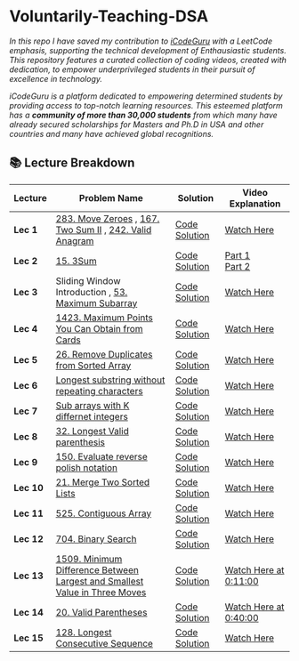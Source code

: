 # Voluntarily-Teaching-DSA

_In this repo I have saved my contribution to [iCodeGuru](https://icode.guru/)  with a LeetCode emphasis, supporting the technical development of Enthausiastic students. This repository features a curated collection of coding videos, created with dedication, to empower underprivileged students in their pursuit of excellence in technology._

_iCodeGuru  is a platform dedicated to empowering determined students by providing access to top-notch learning resources. This esteemed platform has a **community of more than 30,000 students** from which many have already secured scholarships for Masters and Ph.D in USA and other countries and many have achieved global recognitions._

## 📚 **Lecture Breakdown**

| **Lecture** | **Problem Name** | **Solution** | **Video Explanation** |
|------------|-----------------|-------------|---------------------|
| **Lec 1** | [283. Move Zeroes](https://leetcode.com/problems/move-zeroes/) , [167. Two Sum II](https://leetcode.com/problems/two-sum-ii-input-array-is-sorted/description/) , [242. Valid Anagram](https://leetcode.com/problems/valid-anagram/) | [Code Solution](https://github.com/your-repo/solutions/move-zeroes) | [Watch Here](https://fb.watch/xhIlvWVEg4/) |
| **Lec 2** | [15. 3Sum](https://leetcode.com/problems/3sum/) | [Code Solution](https://github.com/your-repo/solutions/3sum) | [Part 1](https://www.facebook.com/share/v/wLmDD3n4tRqxRXo6/) <br> [Part 2](https://www.facebook.com/share/v/mWVT2CRthTodDciU/) |
| **Lec 3** | Sliding Window Introduction , [53. Maximum Subarray](https://leetcode.com/problems/maximum-subarray/) | [Code Solution](https://github.com/your-repo/solutions/sliding-window) | [Watch Here](https://www.facebook.com/share/v/f6czV1SSt8HqtF6N/) |
| **Lec 4** | [1423. Maximum Points You Can Obtain from Cards](https://leetcode.com/problems/maximum-points-you-can-obtain-from-cards/) | [Code Solution](https://github.com/your-repo/solutions/maximum-points) | [Watch Here](https://fb.watch/uFWudtcD9y/) |
| **Lec 5** | [26. Remove Duplicates from Sorted Array](https://leetcode.com/problems/remove-duplicates-from-sorted-array/) | [Code Solution](https://github.com/your-repo/solutions/remove-duplicates) | [Watch Here](https://fb.watch/uHjCKKWIef/) |
| **Lec 6** | [Longest substring without repeating characters](https://leetcode.com/problems/longest-substring-without-repeating-characters/description/) | [Code Solution](https://github.com/your-repo/solutions/3sum) | [Watch Here](https://fb.watch/uHMz6bhxaR/) |
| **Lec 7** | [Sub arrays with K differnet integers](https://leetcode.com/problems/subarrays-with-k-different-integers/) | [Code Solution](https://github.com/your-repo/solutions/3sum) | [Watch Here](https://fb.watch/uN3s8JooY2/) |
| **Lec 8** | [32. Longest Valid parenthesis](https://leetcode.com/problems/longest-valid-parentheses/description/) | [Code Solution](https://github.com/your-repo/solutions/maximum-subarray) | [Watch Here](https://fb.watch/uR7AsasuWu/) |
| **Lec 9** | [150. Evaluate reverse polish notation](https://leetcode.com/problems/evaluate-reverse-polish-notation/description/) | [Code Solution](https://github.com/your-repo/solutions/maximum-subarray) | [Watch Here](https://fb.watch/uWtiWg91BV/) |
| **Lec 10** | [21. Merge Two Sorted Lists](https://leetcode.com/problems/merge-two-sorted-lists/description/) | [Code Solution](https://github.com/your-repo/solutions/maximum-subarray) | [Watch Here](https://fb.watch/uY9Ow-Yjwi/) |
| **Lec 11** | [525. Contiguous Array](https://leetcode.com/problems/contiguous-array/description/) | [Code Solution](https://github.com/your-repo/solutions/maximum-subarray) | [Watch Here](https://fb.watch/uYaA-o4bER/) |
| **Lec 12** | [704. Binary Search](https://leetcode.com/problems/binary-search/description/) | [Code Solution](https://github.com/your-repo/solutions/maximum-subarray) | [Watch Here](https://www.facebook.com/iCodeguru/videos/1446560532684228) |
| **Lec 13** | [1509. Minimum Difference Between Largest and Smallest Value in Three Moves](https://leetcode.com/problems/minimum-difference-between-largest-and-smallest-value-in-three-moves/description/) | [Code Solution](https://github.com/your-repo/solutions/maximum-subarray) | [Watch Here at 0:11:00 ](https://www.facebook.com/iCodeguru/videos/1446560532684228) |
| **Lec 14** | [20. Valid Parentheses](https://leetcode.com/problems/valid-parentheses/description/) | [Code Solution](https://github.com/your-repo/solutions/maximum-subarray) | [Watch Here at 0:40:00](https://www.facebook.com/iCodeguru/videos/984576869817134) |
| **Lec 15** | [128. Longest Consecutive Sequence](https://leetcode.com/problems/longest-consecutive-sequence/description/) | [Code Solution](https://github.com/your-repo/solutions/maximum-subarray) | [Watch Here](https://www.facebook.com/iCodeguru/videos/1050338199941513) |
